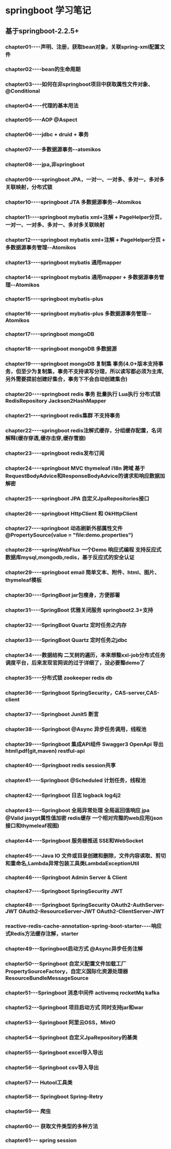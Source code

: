 # springboot 学习笔记
## 基于springboot-2.2.5+
### chapter01----声明、注册，获取bean对象，关联spring-xml配置文件
### chapter02----bean的生命周期
### chapter03----如何在非springboot项目中获取属性文件对象、@Conditional
### chapter04----代理的基本用法
### chapter05----AOP @Aspect
### chapter06----jdbc + druid + 事务
### chapter07----多数据源事务--atomikos
### chapter08----jpa,非springboot
### chapter09----springboot JPA，一对一、一对多、多对一，多对多关联映射，分布式锁
### chapter10----springboot JTA 多数据源事务--Atomikos
### chapter11----springboot mybatis xml+注解 + PageHelper分页，一对一、一对多、多对一、多对多关联映射
### chapter12----springboot mybatis xml+注解 + PageHelper分页 + 多数据源事务管理--Atomikos
### chapter13----springboot mybatis 通用mapper
### chapter14----springboot mybatis 通用mapper + 多数据源事务管理--Atomikos
### chapter15----springboot mybatis-plus
### chapter16----springboot mybatis-plus 多数据源事务管理--Atomikos
### chapter17----springboot mongoDB
### chapter18----springboot mongoDB 多数据源
### chapter19----springboot mongoDB 复制集 事务(4.0+版本支持事务，但至少为复制集，事务不支持读写分理，所以读写都必须为主库,另外需要提前创建好集合，事务下不会自动创建集合)
### chapter20----springboot redis 事务 批量执行 Lua执行 分布式锁 RedisRepository Jackson2HashMapper
### chapter21----springboot redis集群 不支持事务
### chapter22----springboot redis注解式缓存，分组缓存配置，名词解释(缓存穿透,缓存击穿,缓存雪崩)
### chapter23----springboot redis发布订阅
### chapter24----springboot MVC thymeleaf i18n 跨域 基于RequestBodyAdvice和ResponseBodyAdvice的请求和响应数据加解密
### chapter25----springboot JPA 自定义JpaRepositories接口
### chapter26----springboot HttpClient 和 OkHttpClient
### chapter27----springboot 动态刷新外部属性文件 @PropertySource(value = "file:demo.properties")
### chapter28----springWebFlux 一个Demo 响应式编程 支持反应式数据库mysql,mongodb,redis，基于反应式的安全认证
### chapter29----springboot email 简单文本、附件、html、图片、thymeleaf模板
### chapter30----SpringBoot jar包瘦身，方便部署
### chapter31----SpringBoot 优雅关闭服务 springboot2.3+支持
### chapter32----SpringBoot Quartz 定时任务之内存
### chapter33----SpringBoot Quartz 定时任务之jdbc
### chapter34----数据结构 二叉树的遍历，本来想整xxl-job分布式任务调度平台，后来发现官网说的过于详细了，没必要整demo了
### chapter35----分布式锁 zookeeper redis db
### chapter36----Springboot SpringSecurity，CAS-server,CAS-client
### chapter37----Springboot Junit5 断言
### chapter38----Springboot @Async 异步任务调用，线程池
### chapter39----Springboot 集成API组件 Swagger3 OpenApi 导出html\pdf(git,maven) restful-api
### chapter40----Springboot redis session共享
### chapter41----Springboot @Scheduled 计划任务，线程池
### chapter42----Springboot 日志 logback log4j2
### chapter43----Springboot 全局异常处理 全局返回值响应 jpa @Valid jasypt属性值加密 redis缓存 一个相对完整的web应用(json接口和thymeleaf视图)
### chapter44----Springboot 服务器推送 SSE和WebSocket
### chapter45----Java IO 文件或目录创建和删除，文件内容读取、剪切和重命名,Lambda异常包装工具类LambdaExceptionUtil
### chapter46----Springboot Admin Server & Client
### chapter47----Springboot SpringSecurity JWT
### chapter48----Springboot SpringSecurity OAuth2-AuthServer-JWT OAuth2-ResourceServer-JWT OAuth2-ClientServer-JWT 
### reactive-redis-cache-annotation-spring-boot-starter----响应式Redis方法缓存注解，starter
### chapter49---Springboot启动方式  @Async异步任务注解
### chapter50---Springboot 自定义配置文件加载工厂PropertySourceFactory，自定义国际化资源处理器ResourceBundleMessageSource
### chapter51---Springboot 消息中间件 activemq rocketMq kafka
### chapter52---Springboot 项目启动方式 同时支持jar和war
### chapter53---Springboot 阿里云OSS，MinIO
### chapter54---Springboot 自定义JpaRepository的基类
### chapter55---Springboot excel导入导出
### chapter56---Springboot csv导入导出
### chapter57--- Hutool工具类
### chapter58--- Springboot Spring-Retry
### chapter59--- 爬虫
### chapter60--- 获取文件类型的多种方法
### chapter61--- spring session




